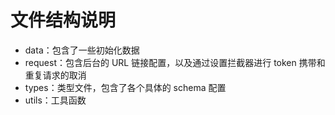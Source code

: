 # 文件结构说明

- data：包含了一些初始化数据
- request：包含后台的 URL 链接配置，以及通过设置拦截器进行 token 携带和重复请求的取消
- types：类型文件，包含了各个具体的 schema 配置
- utils：工具函数
